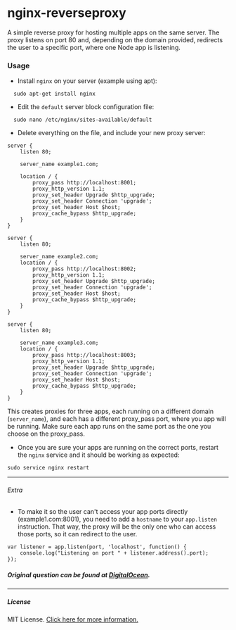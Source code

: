 # nginx-reverseproxy

A simple reverse proxy for hosting multiple apps on the same server.
The proxy listens on port 80 and, depending on the domain provided,
redirects the user to a specific port, where one Node app is listening.

### Usage
* Install `nginx` on your server (example using apt):

```
  sudo apt-get install nginx
```

* Edit the `default` server block configuration file:

```
  sudo nano /etc/nginx/sites-available/default
```

* Delete everything on the file, and include your new proxy server:

```
server {
    listen 80;

    server_name example1.com;

    location / {
        proxy_pass http://localhost:8001;
        proxy_http_version 1.1;
        proxy_set_header Upgrade $http_upgrade;
        proxy_set_header Connection 'upgrade';
        proxy_set_header Host $host;
        proxy_cache_bypass $http_upgrade;
    }
}

server {
    listen 80;

    server_name example2.com;
    location / {
        proxy_pass http://localhost:8002;
        proxy_http_version 1.1;
        proxy_set_header Upgrade $http_upgrade;
        proxy_set_header Connection 'upgrade';
        proxy_set_header Host $host;
        proxy_cache_bypass $http_upgrade;
    }   
}

server {
    listen 80;

    server_name example3.com;
    location / {
        proxy_pass http://localhost:8003;
        proxy_http_version 1.1;
        proxy_set_header Upgrade $http_upgrade;
        proxy_set_header Connection 'upgrade';
        proxy_set_header Host $host;
        proxy_cache_bypass $http_upgrade;
    }   
}

```
This creates proxies for three apps, each running on a different domain (`server_name`),
and each has a different proxy_pass port, where you app will be running. Make sure each app runs on the same port as the one you choose on the proxy_pass.

* Once you are sure your apps are running on the correct ports, restart the `nginx` service and it should be working as expected:

```
sudo service nginx restart
```

---
###### Extra
* To make it so the user can't access your app ports directly (example1.com:8001), you need to add a `hostname` to your `app.listen` instruction. That way, the proxy will be the only one who can access those ports, so it can redirect to the user.

```
var listener = app.listen(port, 'localhost', function() {
    console.log("Listening on port " + listener.address().port);
});
```

##### Original question can be found at [DigitalOcean](https://www.digitalocean.com/community/questions/two-different-node-apps-with-two-different-domains-in-one-droplet).
---

##### License
MIT License. [Click here for more information.](LICENSE.md)
